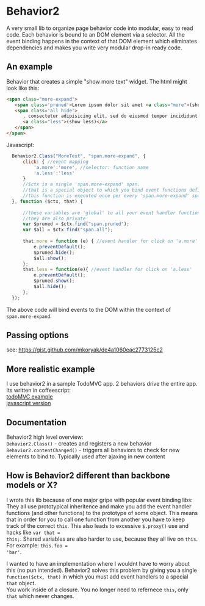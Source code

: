 Behavior2
=========

A very small lib to organize page behavior code into modular, easy to read code.
Each behavior is bound to an DOM element via a selector. 
All the event binding happens in the context of that DOM element which eliminates dependencies and makes you write very modular drop-in ready code.


An example
----------

Behavior that creates a simple "show more text" widget. The html might look like this:
```html
<span class="more-expand">
   <span class='pruned'>Lorem ipsum dolor sit amet <a class="more">(show more)</a></span>
   <span class='all hide'>
      , consectetur adipisicing elit, sed do eiusmod tempor incididunt ut labore et dolore magna aliqua.
      <a class="less">(show less)</a>
   </span>
</span>
```
Javascript:  
```js      
  Behavior2.Class("MoreText", "span.more-expand", { 
      click: { //event mapping
          'a.more':'more', //selector: function name
          'a.less':'less'
      }
      //$ctx is a single 'span.more-expand' span.
      //that is a special object to which you bind event functions defined above
      //this function is executed once per every 'span.more-expand' span
  }, function ($ctx, that) {
  
      //these variables are 'global' to all your event handler functions 
      //they are also private
      var $pruned = $ctx.find("span.pruned");
      var $all = $ctx.find("span.all");
  
      that.more = function (e) { //event handler for click on 'a.more'
          e.preventDefault();
          $pruned.hide();
          $all.show();
      };
      that.less = function(e){ //event handler for click on 'a.less'
          e.preventDefault();
          $pruned.show();
          $all.hide();
      };
  });
```    
The above code will bind events to the DOM within the context of `span.more-expand`. 

Passing options 
---------------

see: https://gist.github.com/mkoryak/de4a1060eac2773125c2


More realistic example
----------------------

I use behavior2 in a sample TodoMVC app. 2 behaviors drive the entire app. Its written in coffeescript:  
[todoMVC example](https://github.com/OpenMile/nunjucks-shared-templates/blob/master/public/js/todos.coffee)  
[javascript version](https://github.com/OpenMile/nunjucks-shared-templates/blob/master/public/js/todos.js)

Documentation
-------------

Behavior2 high level overview:  
`Behavior2.Class()` - creates and registers a new behavior  
`Behavior2.contentChanged()` - triggers all behaviors to check for new elements to bind to. Typically used after ajaxing in new content

How is Behavior2 different than backbone models or X?
-------

I wrote this lib because of one major gripe with popular event binding libs:  
They all use prototypical inheritence and make you add the event handler functions (and other functions) to the prototype of some object.
This means that in order for you to call one function from another you have to keep track of the correct <code>this</code>.
This also leads to excessive <code>$.proxy()</code> use and hacks like <code>var that = this;</code>. Shared variables are also harder to use,
because they all live on <code>this</code>. For example: <code>this.foo = 'bar'</code>.  

I wanted to have an implementation where I wouldnt have to worry about this (no pun intended). Behavior2 solves this problem
by giving you a single <code>function($ctx, that)</code> in which you must add event handlers to a special <code>that</code> object.   
You work inside of a closure. You no longer need to refernece <code>this</code>, only <code>that</code> which never changes.


    
